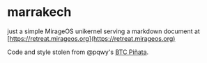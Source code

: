 # marrakech

just a simple MirageOS unikernel serving a markdown document at [https://retreat.mirageos.org](https://retreat.mirageos.org)

Code and style stolen from @pqwy's [BTC Piñata](https://github.com/mirleft/btc-pinata).

